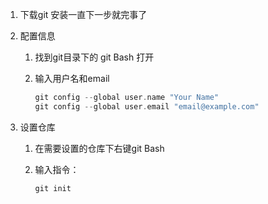 1. 下载git 安装一直下一步就完事了

2. 配置信息

   1. 找到git目录下的 git Bash 打开

   2. 输入用户名和email

      ``` c
      git config --global user.name "Your Name"
      git config --global user.email "email@example.com"
      ```

      

3. 设置仓库

   1. 在需要设置的仓库下右键git Bash

   2. 输入指令：

      ``` c
      git init
      ```